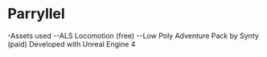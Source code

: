 # Parryllel
-Assets used
--ALS Locomotion (free)
--Low Poly Adventure Pack by Synty (paid)
Developed with Unreal Engine 4
